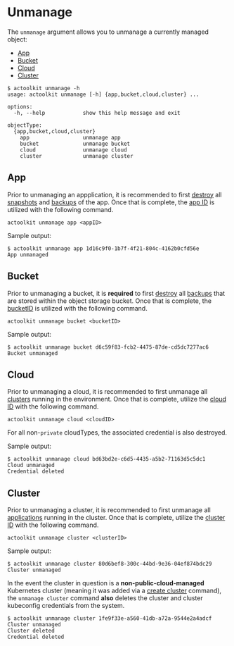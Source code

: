 # Unmanage

The `unmanage` argument allows you to unmanage a currently managed object:

* [App](#app)
* [Bucket](#bucket)
* [Cloud](#cloud)
* [Cluster](#cluster)

```text
$ actoolkit unmanage -h
usage: actoolkit unmanage [-h] {app,bucket,cloud,cluster} ...

options:
  -h, --help            show this help message and exit

objectType:
  {app,bucket,cloud,cluster}
    app                 unmanage app
    bucket              unmanage bucket
    cloud               unmanage cloud
    cluster             unmanage cluster
```

## App

Prior to unmanaging an appplication, it is recommended to first [destroy](../destroy/README.md) all [snapshots](../destroy/README.md#snapshot) and [backups](../destroy/README.md#backup) of the app.  Once that is complete, the [app ID](../list/README.md#apps) is utilized with the following command.

```text
actoolkit unmanage app <appID>
```

Sample output:

```text
$ actoolkit unmanage app 1d16c9f0-1b7f-4f21-804c-4162b0cfd56e
App unmanaged
```

## Bucket

Prior to unmanaging a bucket, it is **required** to first [destroy](../destroy/README.md) all [backups](../destroy/README.md#backup) that are stored within the object storage bucket.  Once that is complete, the [bucketID](../list/README.md#buckets) is utilized with the following command.

```text
actoolkit unmanage bucket <bucketID>
```

Sample output:

```text
$ actoolkit unmanage bucket d6c59f83-fcb2-4475-87de-cd5dc7277ac6
Bucket unmanaged
```

## Cloud

Prior to unmanaging a cloud, it is recommended to first unmanage all [clusters](#cluster) running in the environment.  Once that is complete, utilize the [cloud ID](../list/README.md#clouds) with the following command.

```text
actoolkit unmanage cloud <cloudID>
```

For all non-`private` cloudTypes, the associated credential is also destroyed.

Sample output:

```text
$ actoolkit unmanage cloud bd63bd2e-c6d5-4435-a5b2-71163d5c5dc1
Cloud unmanaged
Credential deleted
```

## Cluster

Prior to unmanaging a cluster, it is recommended to first unmanage all [applications](#app) running in the cluster.  Once that is complete, utilize the [cluster ID](../list/README.md#clusters) with the following command.

```text
actoolkit unmanage cluster <clusterID>
```

Sample output:

```text
$ actoolkit unmanage cluster 80d6bef8-300c-44bd-9e36-04ef874bdc29
Cluster unmanaged
```

In the event the cluster in question is a **non-public-cloud-managed** Kubernetes cluster (meaning it was added via a [create cluster](../create/README.md#cluster) command), the `unmanage cluster` command **also** deletes the cluster and cluster kubeconfig credentials from the system.

```text
$ actoolkit unmanage cluster 1fe9f33e-a560-41db-a72a-9544e2a4adcf
Cluster unmanaged
Cluster deleted
Credential deleted
```
